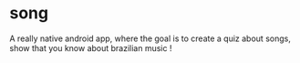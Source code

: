 # song
A really native android app, where the goal is to create a quiz about songs, show that you know about brazilian music !
